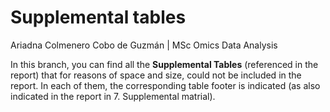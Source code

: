 # Supplemental tables
Ariadna Colmenero Cobo de Guzmán | MSc Omics Data Analysis

In this branch, you can find all the **Supplemental Tables** (referenced in the report) that for reasons of space and size, could not be included in the report. In each of them, the corresponding table footer is indicated (as also indicated in the report in 7. Supplemental matrial).
